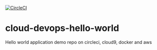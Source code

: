 [![CircleCI](https://circleci.com/gh/JohnOMDev/hello.svg?style=svg)](https://circleci.com/gh/JohnOMDev/hello)


# cloud-devops-hello-world
Hello world application demo repo on circleci, cloud9, docker and aws

